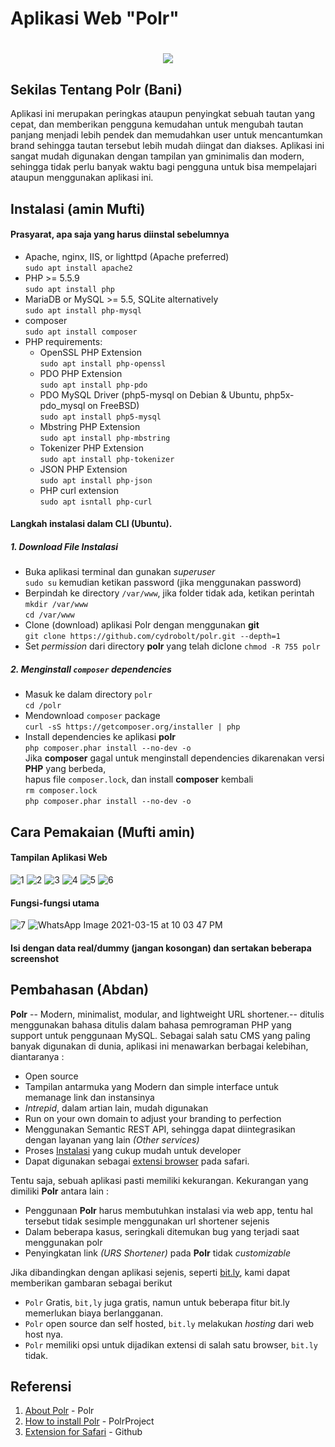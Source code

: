 # Aplikasi Web "Polr"
<h1 align="center"><img src="https://camo.githubusercontent.com/5e2eb23b0fb9b832458552e0f0a74a137208a9bce0942aa752a58e9e861a5864/68747470733a2f2f692e696d6775722e636f6d2f636b49364754752e706e67"> </h1>

## Sekilas Tentang Polr (Bani)

Aplikasi ini merupakan peringkas ataupun penyingkat sebuah tautan yang cepat, dan memberikan pengguna kemudahan untuk mengubah tautan panjang menjadi lebih pendek dan memudahkan user untuk mencantumkan brand sehingga tautan tersebut lebih mudah diingat dan diakses. Aplikasi ini sangat mudah digunakan dengan tampilan yan gminimalis dan modern, sehingga tidak perlu banyak waktu bagi pengguna untuk bisa mempelajari ataupun menggunakan aplikasi ini.


## Instalasi (amin Mufti)

#### Prasyarat, apa saja yang harus diinstal sebelumnya
  - Apache, nginx, IIS, or lighttpd (Apache preferred) <br>
    `sudo apt install apache2`
  - PHP >= 5.5.9 <br>
    `sudo apt install php`
  - MariaDB or MySQL >= 5.5, SQLite alternatively <br>
    `sudo apt install php-mysql`
  - composer <br>
    `sudo apt install composer`
  - PHP requirements:
    - OpenSSL PHP Extension <br>
      `sudo apt install php-openssl`
    - PDO PHP Extension <br>
      `sudo apt install php-pdo`
    - PDO MySQL Driver (php5-mysql on Debian & Ubuntu, php5x-pdo_mysql on FreeBSD) <br>
      `sudo apt install php5-mysql`
    - Mbstring PHP Extension <br>
      `sudo apt install php-mbstring`
    - Tokenizer PHP Extension <br>
      `sudo apt install php-tokenizer`
    - JSON PHP Extension <br>
      `sudo apt install php-json`
    - PHP curl extension <br>
      `sudo apt isntall php-curl`

#### Langkah instalasi dalam CLI (Ubuntu). 
##### 1. Download File Instalasi
- Buka aplikasi terminal dan gunakan *superuser* <br>
  `sudo su` kemudian ketikan password (jika menggunakan password)
- Berpindah ke directory `/var/www`, jika folder tidak ada, ketikan perintah `mkdir /var/www` <br>
  `cd /var/www`
- Clone (download) aplikasi Polr dengan menggunakan **git** <br>
  `git clone https://github.com/cydrobolt/polr.git --depth=1`
- Set *permission* dari directory **polr** yang telah diclone
  `chmod -R 755 polr`
  
##### 2. Menginstall `composer` dependencies
- Masuk ke dalam directory `polr` <br>
  `cd /polr`
- Mendownload `composer` package <br>
  `curl -sS https://getcomposer.org/installer | php`
- Install dependencies ke aplikasi **polr** <br>
  `php composer.phar install --no-dev -o`
  <br>
  Jika **composer** gagal untuk menginstall dependencies dikarenakan versi **PHP** yang berbeda,<br>
  hapus file `composer.lock`, dan install **composer** kembali <br>
  `rm composer.lock` <br>
  `php composer.phar install --no-dev -o`



## Cara Pemakaian (Mufti amin)
#### Tampilan Aplikasi Web
![1](https://user-images.githubusercontent.com/48195354/111268258-9f721100-865f-11eb-9e79-d09a03f3d33f.jpeg)
![2](https://user-images.githubusercontent.com/48195354/111268282-a731b580-865f-11eb-8857-8f8fbe4e5d45.jpeg)
![3](https://user-images.githubusercontent.com/48195354/111268287-a9940f80-865f-11eb-995b-12be3d671281.jpeg)
![4](https://user-images.githubusercontent.com/48195354/111268291-aac53c80-865f-11eb-9de9-e47b1b341045.jpeg)
![5](https://user-images.githubusercontent.com/48195354/111268295-abf66980-865f-11eb-9def-179c25e34216.jpeg)
![6](https://user-images.githubusercontent.com/48195354/111268298-ac8f0000-865f-11eb-9f0c-28a897391d99.jpeg)
#### Fungsi-fungsi utama
![7](https://user-images.githubusercontent.com/48195354/111268299-adc02d00-865f-11eb-831c-001a714a5d38.jpeg)
![WhatsApp Image 2021-03-15 at 10 03 47 PM](https://user-images.githubusercontent.com/48195354/111268300-adc02d00-865f-11eb-9c44-c1a51b677893.jpeg)
#### Isi dengan data real/dummy (jangan kosongan) dan sertakan beberapa screenshot


## Pembahasan (Abdan)

**Polr** --  Modern, minimalist, modular, and lightweight URL shortener.-- ditulis menggunakan bahasa ditulis dalam bahasa pemrograman PHP yang support untuk penggunaan MySQL. Sebagai salah satu CMS yang paling banyak digunakan di dunia, aplikasi ini menawarkan berbagai kelebihan, diantaranya :
- Open source
- Tampilan antarmuka yang Modern dan simple interface untuk memanage link dan instansinya
- _Intrepid_, dalam artian lain, mudah digunakan
- Run on your own domain to adjust your branding to perfection
- Menggunakan Semantic REST API, sehingga dapat diintegrasikan dengan layanan yang lain _(Other services)_
- Proses [Instalasi](https://docs.polrproject.org/en/latest/user-guide/installation/) yang cukup mudah untuk developer
- Dapat digunakan sebagai [extensi browser](https://github.com/cleverdevil/Polr.safariextension) pada safari.
 
Tentu saja, sebuah aplikasi pasti memiliki kekurangan. Kekurangan yang dimiliki **Polr** antara lain :
- Penggunaan **Polr** harus membutuhkan instalasi via web app, tentu hal tersebut tidak sesimple menggunakan url shortener sejenis 
- Dalam beberapa kasus, seringkali ditemukan bug yang terjadi saat menggunakan polr
- Penyingkatan link _(URS Shortener)_ pada **Polr** tidak _customizable_

Jika dibandingkan dengan aplikasi sejenis, seperti [bit.ly](https://app.bitly.com/), kami dapat memberikan gambaran sebagai berikut
- `Polr` Gratis, `bit,ly` juga gratis, namun untuk beberapa fitur bit.ly memerlukan biaya berlangganan.
- `Polr` open source dan self hosted, `bit.ly` melakukan _hosting_ dari web host nya.
- `Polr` memiliki opsi untuk dijadikan extensi di salah satu browser, `bit.ly` tidak.
    
    
## Referensi

1. [About Polr](https://polrproject.org) - Polr
2. [How to install Polr](https://docs.polrproject.org/en/latest/user-guide/installation/) - PolrProject
3. [Extension for Safari](https://github.com/cleverdevil/Polr.safariextension) - Github
